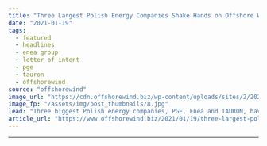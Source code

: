 ```yaml
---
title: "Three Largest Polish Energy Companies Shake Hands on Offshore Wind"
date: "2021-01-19"
tags: 
  - featured
  - headlines
  - enea group
  - letter of intent
  - pge
  - tauron
  - offshorewind
source: "offshorewind"
image_url: "https://cdn.offshorewind.biz/wp-content/uploads/sites/2/2021/01/19101007/TAURON-PGE-Enea-LoI_.jpg"
image_fp: "/assets/img/post_thumbnails/8.jpg"
lead: "Three biggest Polish energy companies, PGE, Enea and TAURON, have signed a letter of"
article_url: "https://www.offshorewind.biz/2021/01/19/three-largest-polish-energy-companies-shake-hands-on-offshore-wind/"
---
```


---
